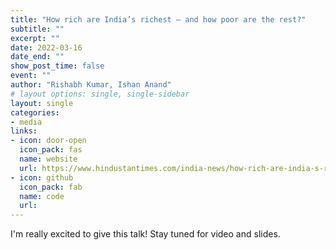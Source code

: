 ```yaml
---
title: "How rich are India’s richest – and how poor are the rest?"
subtitle: ""
excerpt: ""
date: 2022-03-16
date_end: ""
show_post_time: false
event: ""
author: "Rishabh Kumar, Ishan Anand"
# layout options: single, single-sidebar
layout: single
categories:
- media
links:
- icon: door-open
  icon_pack: fas
  name: website
  url: https://www.hindustantimes.com/india-news/how-rich-are-india-s-richest-and-how-poor-are-the-rest-101647367668630.html
- icon: github
  icon_pack: fab
  name: code
  url: 
---
```


I'm really excited to give this talk! Stay tuned for video and slides.